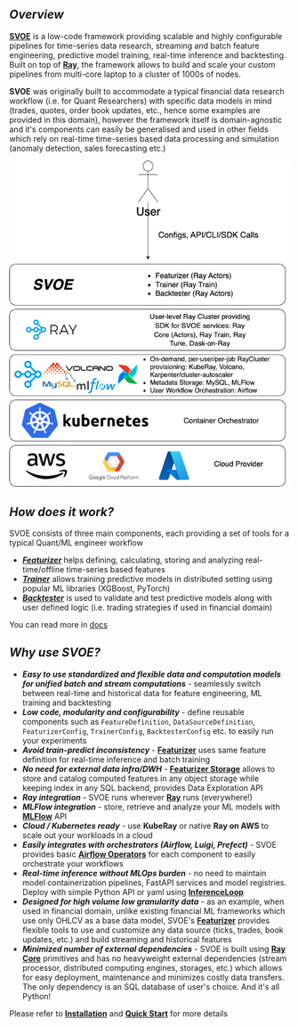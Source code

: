 ## *Overview*

**[SVOE](https://github.com/anovv/svoe)** is a low-code framework providing scalable and highly configurable pipelines for time-series data research, 
streaming and batch feature engineering, predictive model training, real-time inference and backtesting. 
Built on top of **[Ray](https://github.com/ray-project/ray)**, the framework allows to build and scale your 
custom pipelines from multi-core laptop to a cluster of 1000s of nodes.

**SVOE** was originally built to accommodate a typical financial data research workflow (i.e. for Quant Researchers) with 
specific data models in mind (trades, quotes, order book updates, etc., hence some examples are provided in this domain), 
however the framework itself is domain-agnostic and it's components can easily be generalised and used in other fields 
which rely on real-time time-series based data processing and simulation (anomaly detection, sales forecasting etc.)

![diagram](img/svoe_diagram.png)

## *How does it work?*

SVOE consists of three main components, each providing a set of tools for a typical Quant/ML engineer workflow

- ***[Featurizer](https://anovv.github.io/svoe/featurizer-overview/)*** helps defining, calculating, storing and analyzing
real-time/offline time-series based features
- ***[Trainer](https://anovv.github.io/svoe/trainer-overview/)*** allows training predictive models in distributed setting using popular
ML libraries (XGBoost, PyTorch)
- ***[Backtester](https://anovv.github.io/svoe/backtester-overview/)*** is used to validate and test predictive models along with
user defined logic (i.e. trading strategies if used in financial domain)

You can read more in [docs](https://anovv.github.io/svoe/)

## *Why use SVOE?*


- ***Easy to use standardized and flexible data and computation models for unified batch and stream computations*** - seamlessly switch between real-time and
historical data for feature engineering, ML training and backtesting
- ***Low code, modularity and configurability*** - define reusable components such as 
```FeatureDefinition```, ```DataSourceDefinition```, ```FeaturizerConfig```, ```TrainerConfig```, ```BacktesterConfig``` etc. 
to easily run your experiments
- ***Avoid train-predict inconsistency*** - **[Featurizer](https://anovv.github.io/svoe/featurizer-overview/)** uses same feature definition for real-time inference and batch training
- ***No need for external data infra/DWH*** - **[Featurizer Storage](https://anovv.github.io/svoe/featurizer-storage/)** allows to store and catalog computed features in any object storage while keeping index
in any SQL backend, provides Data Exploration API
- ***Ray integration*** - SVOE runs wherever **[Ray](https://github.com/ray-project/ray)** runs (everywhere!)
- ***MLFlow integration*** - store, retrieve and analyze your ML models with **[MLFlow](https://github.com/mlflow/mlflow)** API
- ***Cloud / Kubernetes ready*** - use **KubeRay** or native **Ray on AWS** to scale out your workloads in a cloud
- ***Easily integrates with orchestrators (Airflow, Luigi, Prefect)*** - SVOE provides basic **[Airflow Operators](https://airflow.apache.org/docs/apache-airflow/stable/core-concepts/operators.html)**
for each component to easily orchestrate your workflows
- ***Real-time inference without MLOps burden*** - no need to maintain model containerization pipelines, FastAPI services and model registries. Deploy with simple Python API or yaml using **[InferenceLoop](https://anovv.github.io/svoe/featurizer-inference-loop/)**
- ***Designed for high volume low granularity data*** - as an example, when used in financial domain, unlike existing financial ML frameworks which use only OHLCV
as a base data model, SVOE's **[Featurizer](https://anovv.github.io/svoe/featurizer-overview/)** provides flexible tools to use and customize any data source (ticks, trades, book updates, etc.)
and build streaming and historical features
- ***Minimized number of external dependencies*** - SVOE is built using **[Ray Core](https://docs.ray.io/en/latest/ray-core/walkthrough.html)** primitives and has no heavyweight external dependencies
(stream processor, distributed computing engines, storages, etc.) which allows for easy deployment, maintenance and minimizes
costly data transfers. The only dependency is an SQL database of user's choice. And it's all Python!


Please refer to **[Installation](https://anovv.github.io/svoe/installation/)** and **[Quick Start](https://anovv.github.io/svoe/quick-start/)** for more details

